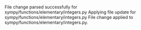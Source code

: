 File change parsed successfully for sympy/functions/elementary/integers.py
Applying file update for sympy/functions/elementary/integers.py
File change applied to sympy/functions/elementary/integers.py.
